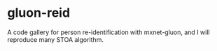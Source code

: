 # gluon-reid
A code gallery for person re-identification with mxnet-gluon, and I will reproduce many STOA algorithm.
